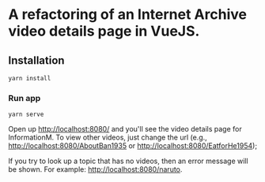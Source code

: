 # A refactoring of an Internet Archive video details page in VueJS.

## Installation
```
yarn install
```

### Run app
```
yarn serve
```

Open up [http://localhost:8080/](http://localhost:8080/) and you'll see the video details page for InformationM.
To view other videos, just change the url (e.g., [http://localhost:8080/AboutBan1935](http://localhost:8080/AboutBan1935) or [http://localhost:8080/EatforHe1954](http://localhost:8080/EatforHe1954));

If you try to look up a topic that has no videos, then an error message will be shown.  For example: [http://localhost:8080/naruto](http://localhost:8080/naruto).
